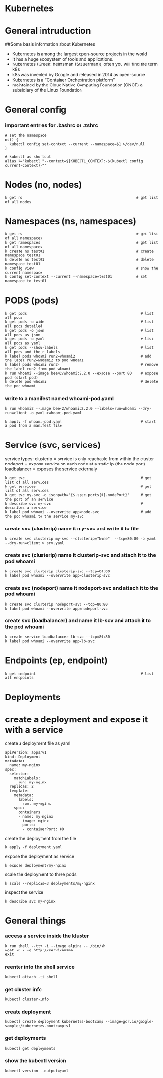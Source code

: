 # Kubernetes 

# General intruduction
##Some basis information about Kubernetes
- Kubernetes is among the largest open-source projects in the world
- It has a huge ecosystem of tools and applications.
- Kubernetes (Greek: helmsman (Steuerman)), often you will find the term k8s
- k8s was invented by Google and released in 2014 as open-source
- Kubernetes is a “Container Orchestration platform”
- maintained by the Cloud Native Computing Foundation (CNCF) a subsidiary of the Linux Foundation


# General config
### important entries for .bashrc or .zshrc                                                                                                                                    
```
# set the namespace
ns() {                                                                         
  kubectl config set-context --current --namespace=$1 >/dev/null
}

# kubectl as shortcut
alias k='kubectl "--context=${KUBECTL_CONTEXT:-$(kubectl config current-context)}"'
```

# Nodes (no, nodes)
```
k get no                                                    # get list of all nodes
```

# Namespaces (ns, namespaces)
```
k get ns                                                    # get list of all namespaces
k get namespaces                                            # get list of all namespaces
k create ns test01                                          # create namespace test01
k delete ns test01                                          # delete namespace test01
k config view                                               # show the current namespace
k config set-context --current --namespace=test01           # set namespace to test01
```

# PODS (pods)
```
k get pods                                                    # list all pods
k get pods -o wide                                            # list all pods detailed
k get pods -o json                                            # list all pods as json
k get pods -o yaml                                            # list all pods as yaml
k get pods --show-labels                                      # list all pods and their labels
k label pods whoami run2=whoami2                              # add the label run2=whoami2 to pod whoami
k label pods whoami run2-                                     # remove the label run2 from pod whoami
k run whoami --image bee42/whoami:2.2.0 --expose --port 80    # expose pod (start pod)
k delete pod whoami                                           # delete the pod whoami
```

### write to a manifest named whoami-pod.yaml
```
k run whoami2 --image bee42/whoami:2.2.0 --labels=run=whoami --dry-run=client -o yaml >whoami-pod.yaml

k apply -f whoami-pod.yaml                                    # start a pod from a manifest file
```

# Service (svc, services)
service types:
clusterip    = service is only reachable from within the cluster  
nodeport     = expose service on each node at a static ip (the node port)  
loadbalancer = exposes the service externaly  

```
k get svc                                                     # get list of all services
k get services                                                # get list of all services
k get svc my-svc -o jsonpath='{$.spec.ports[0].nodePort}'     # get the port of an service
k describe svc my-svc                                         # describes a service
k label pod whoami --overwrite app=node-svc                   # add the pod whoami to the service my-svc
```

### create svc (clusterip) name it my-svc and write it to file
```
k create svc clusterip my-svc --clusterip="None"  --tcp=80:80 -o yaml --dry-run=client > srv.yaml
```

### create svc (clusterip) name it clusterip-svc and attach it to the pod whoami
```
k create svc clusterip clusterip-svc --tcp=80:80
k label pod whoami --overwrite app=clusterip-svc
```

### create svc (nodeport) name it nodeport-svc and attach it to the pod whoami
```
k create svc clusterip nodeport-svc --tcp=80:80
k label pod whoami --overwrite app=nodeport-svc
```

### create svc (loadbalancer) and name it lb-scv and attach it to the pod whoami
```
k create service loadbalancer lb-svc --tcp=80:80
k label pod whoami --overwrite app=lb-svc
```


# Endpoints (ep, endpoint)
```
k get endpoint                                                # list all endpoints
```

# Deployments

# create a deployment and expose it with a service
create a deployment file as yaml
```
apiVersion: apps/v1
kind: Deployment
metadata:
  name: my-nginx
spec:
  selector:
    matchLabels:
      run: my-nginx
  replicas: 2
  template:
    metadata:
      labels:
        run: my-nginx
    spec:
      containers:
      - name: my-nginx
        image: nginx
        ports:
        - containerPort: 80
```
create the deployment from the file
```
k apply -f deployment.yaml
```
expose the deployment as service
```
k expose deployment/my-nginx
```
scale the deployment to three pods
```
k scale --replicas=3 deployments/my-nginx
```
inspect the service
```
k describe svc my-nginx
```


### 

# General things
### access a service inside the kluster
```
k run shell --tty -i --image alpine -- /bin/sh
wget -O - -q http://servicename
exit
```

### reenter into the shell service
```
kubectl attach -ti shell
```

### get cluster info
```
kubectl cluster-info
```

### create deployment
```
kubectl create deployment kubernetes-bootcamp --image=gcr.io/google-samples/kubernetes-bootcamp:v1
```

### get deployments
```
kubectl get deployments
```

### show the kubectl version
```
kubectl version --output=yaml
```

